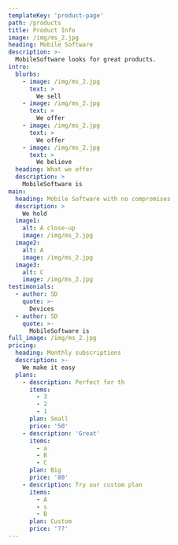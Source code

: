 ```yaml
---
templateKey: 'product-page'
path: /products
title: Product Info
image: /img/ms_2.jpg
heading: Mobile Software
description: >-
  MobileSoftware looks for great products.
intro:
  blurbs:
    - image: /img/ms_2.jpg
      text: >
        We sell 
    - image: /img/ms_2.jpg
      text: >
        We offer 
    - image: /img/ms_2.jpg
      text: >
        We offer 
    - image: /img/ms_2.jpg
      text: >
        We believe
  heading: What we offer
  description: >
    MobileSoftware is 
main:
  heading: Mobile Software with no compromises
  description: >
    We hold 
  image1:
    alt: A close-up 
    image: /img/ms_2.jpg
  image2:
    alt: A 
    image: /img/ms_2.jpg
  image3:
    alt: C
    image: /img/ms_2.jpg
testimonials:
  - author: SD
    quote: >-
      Devices
  - author: SD
    quote: >-
      MobileSoftware is 
full_image: /img/ms_2.jpg
pricing:
  heading: Monthly subscriptions
  description: >-
    We make it easy 
  plans:
    - description: Perfect for th
      items:
        - 3 
        - 2
        - 1
      plan: Small
      price: '50'
    - description: 'Great'
      items:
        - a
        - B
        - C
      plan: Big
      price: '80'
    - description: Try our custom plan
      items:
        - A
        - s
        - B
      plan: Custom
      price: '??'
---
```

